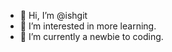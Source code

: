 - 👋 Hi, I’m @ishgit
- 👀 I’m interested in more learning.
- 🌱 I’m currently a newbie to coding.

<!---
ishgit/ishgit is a ✨ special ✨ repository because its `README.md` (this file) appears on your GitHub profile.
You can click the Preview link to take a look at your changes.
--->
